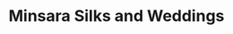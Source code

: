 ---
title: "Minsara Silks and Weddings"
url: /kozhikode/minsara-silks-and-weddings/
shop: clothes
---